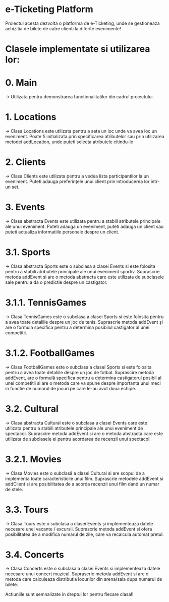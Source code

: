 # e-Ticketing Platform
 
 Proiectul acesta dezvolta o platforma de e-Ticketing, unde se gestioneaza achizitia de bilete de catre clienti la diferite evenimente!

# Clasele implementate si utilizarea lor: 
# 0. Main
-> Utilizata pentru demonstrarea functionalitatilor din cadrul proiectului.
# 1. Locations
-> Clasa Locations este utilizata pentru a seta un loc unde va avea loc un eveniment. Poate fi initializata prin specificarea atributelor sau prin utilizarea metodei addLocation, unde puteti selecta atributele citindu-le

# 2. Clients
-> Clasa Clients este utilizata pentru a vedea lista participantilor la un eveniment. Puteti adauga preferințele unui client prin introducerea lor intr-un set.

# 3. Events
-> Clasa abstracta Events este utilizata pentru a stabili atributele principale ale unui eveniment. Puteti adauga un eveniment, puteti adauga un client sau puteti actualiza informatiile personale despre un client.

# 3.1. Sports
-> Clasa abstracta Sports este o subclasa a clasei Events si este folosita pentru a stabili atributele principale ale unui eveniment sportiv. Suprascrie metoda addEvent si are o metoda abstracta care este utilizata de subclasele sale pentru a da o predictie despre un castigator.

# 3.1.1. TennisGames
-> Clasa TennisGames este o subclasa a clasei Sports si este folosita pentru a avea toate detaliile despre un joc de tenis. Suprascrie metoda addEvent și are o formula specifica pentru a determina posibilul castigator al unei competitii.

# 3.1.2. FootballGames
-> Clasa FootballGames este o subclasa a clasei Sports si este folosita pentru a avea toate detaliile despre un joc de fotbal. Suprascire metoda addEvent, are o formulă specifica pentru a determina castigatorul posibil al unei competitii si are o metoda care va spune despre importanta unui meci in functie de numarul de jocuri pe care le-au avut doua echipe.

# 3.2. Cultural
-> Clasa abstracta Cultural este o subclasa a clasei Events care este utilizata pentru a stabili atributele principale ale unui eveniment de spectacol. Suprascire metoda addEvent si are o metoda abstracta care este utilizata de subclasele ei pentru acordarea de recenzii unui spectacol.

# 3.2.1. Movies
-> Clasa Movies este o subclasă a clasei Cultural si are scopul de a implementa toate caracteristicile unui film. Suprascrie metodele addEvent si addClient si are posibilitatea de a acorda recenzii unui film dand un numar de stele.

# 3.3. Tours

-> Clasa Tours este o subclasa a clasei Events și implementeaza datele necesare unei vacante / excursii. Suprascrie metoda addEvent si ofera posibilitatea de a modifica numarul de zile, care va recalcula automat pretul.

# 3.4. Concerts
-> Clasa Concerts este o subclasa a clasei Events si implementeaza datele necesare unui concert muzical. Suprascrie metoda addEvent si are o metoda care calculeaza distributia locurilor din arena/sala dupa numarul de bilete.

Actiuniile sunt semnalizate in dreptul lor pentru fiecare clasa!!
